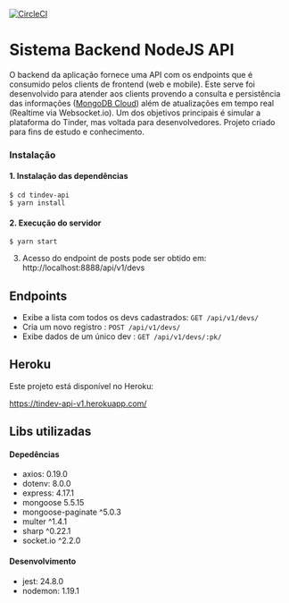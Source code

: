 [![CircleCI](https://circleci.com/gh/professorgilmagro/tindev-api.svg?style=shield)](https://circleci.com/gh/professorgilmagro/tindev-api)

# Sistema Backend NodeJS API

O backend da aplicação fornece uma API com os endpoints que é consumido pelos clients de frontend (web e mobile).
Este serve foi desenvolvido para atender aos clients provendo a consulta e persistência das informações ([MongoDB Cloud](https://www.mongodb.com/cloud/atlas)) além de atualizações em tempo real (Realtime via Websocket.io).
Um dos objetivos principais é simular a plataforma do Tinder, mas voltada para desenvolvedores. Projeto criado para fins de estudo e conhecimento.

### Instalação

#### 1. Instalação das dependências

```ssh
$ cd tindev-api
$ yarn install
```

#### 2. Execução do servidor

```ssh
$ yarn start
```

3. Acesso do endpoint de posts pode ser obtido em:
   http://localhost:8888/api/v1/devs

## Endpoints

-   Exibe a lista com todos os devs cadastrados: `GET /api/v1/devs/`
-   Cria um novo registro : `POST /api/v1/devs/`
-   Exibe dados de um único dev : `GET /api/v1/devs/:pk/`

## Heroku

Este projeto está disponível no Heroku:

https://tindev-api-v1.herokuapp.com/

## Libs utilizadas

#### Depedências

-   axios: 0.19.0
-   dotenv: 8.0.0
-   express: 4.17.1
-   mongoose 5.5.15
-   mongoose-paginate ^5.0.3
-   multer ^1.4.1
-   sharp ^0.22.1
-   socket.io ^2.2.0

#### Desenvolvimento

-   jest: 24.8.0
-   nodemon: 1.19.1
